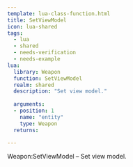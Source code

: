 ```yaml
---
template: lua-class-function.html
title: SetViewModel
icon: lua-shared
tags:
  - lua
  - shared
  - needs-verification
  - needs-example
lua:
  library: Weapon
  function: SetViewModel
  realm: shared
  description: "Set view model."
  
  arguments:
  - position: 1
    name: "entity"
    type: Weapon
  returns:
    
---
```


<div class="lua__search__keywords">
Weapon:SetViewModel &#x2013; Set view model.
</div>
